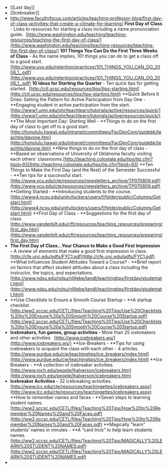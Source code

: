 - [[Last day]]
- [[Icebreaker]]
- http://www.facultyfocus.com/articles/teaching-professor-blog/first-day-of-class-activities-that-create-a-climate-for-learning/
  **First Day of Class** - Links to resources for starting a class including a name pronunciation guide.  [http://www.washington.edu/teaching/teaching-resources/teaching-the-first-day-of-class/](http://www.washington.edu/teaching/teaching-resources/teaching-the-first-day-of-class/)
  **101 Things You Can Do the First Three Weeks of Class** - As the name implies, 101 things you can do to get a class off to a good start. [http://www.uvu.edu/retention/practices/101_THINGS_YOU_CAN_DO_2006_1_.pdf](http://www.uvu.edu/retention/practices/101_THINGS_YOU_CAN_DO_2006_1_.pdf)
  **10 Ideas for Starting the Quarter** - Ten quick tips for getting started.  [http://ctl.ucsc.edu/resources/tips/tips-starting.html](http://ctl.ucsc.edu/resources/tips/tips-starting.html)
  **Quick Before It Dries: Setting the Pattern for Active Participation from Day One - **Engaging student in active participation from the start. [http://www1.umn.edu/ohr/teachlearn/tutorials/active/resources/quick/](http://www1.umn.edu/ohr/teachlearn/tutorials/active/resources/quick/)
  **The Most Important Day: Starting Well - **Things to do on the first day of class to get off to a good start. [http://honolulu.hawaii.edu/intranet/committees/FacDevCom/guidebk/teachtip/dayone.htm](http://honolulu.hawaii.edu/intranet/committees/FacDevCom/guidebk/teachtip/dayone.htm)
  **Nine things to do on the first day of class -  **Based on observations of University of Oklahoma faculty visiting each others' classrooms.[http://teaching.colostate.edu/tips/tip.cfm?tipid=93](http://teaching.colostate.edu/tips/tip.cfm?tipid=93)
  **Ten Things to Make the First Day (and the Rest) of the Semester Successful - **Ten tips for a successful start. [http://www.vcu.edu/cte/resources/newsletters_archive/TP070809.pdf](http://www.vcu.edu/cte/resources/newsletters_archive/TP070809.pdf)
  **Getting Started - **Introducing students to the course.   [http://www4.ncsu.edu/unity/lockers/users/f/felder/public/Columns/Getstart.html](http://www4.ncsu.edu/unity/lockers/users/f/felder/public/Columns/Getstart.html)
  **First Day of Class - **Suggestions for the first day of class.  [http://www.vanderbilt.edu/cft/resources/teaching_resources/preparing/first_day.htm](http://www.vanderbilt.edu/cft/resources/teaching_resources/preparing/first_day.htm)
- **The First Day of Class…Your Chance to Make a Good First Impression -** A review of elements that make a good first impression in class. [http://cfe.unc.edu/pdfs/FYC1.pdf](http://cfe.unc.edu/pdfs/FYC1.pdf)
  **What Influences Student Attitudes Toward a Course? - **Brief report on factors that affect student attitudes about a class including the instructor, the topics, and expectations.  [http://www.ndsu.edu/ndsu/nlillebe/tandl/teachingtips/firstday/studentatt.html](http://www.ndsu.edu/ndsu/nlillebe/tandl/teachingtips/firstday/studentatt.html)
- **Use Checklists to Ensure a Smooth Course Startup – **A startup checklist. [http://ww2.sccsc.edu/CETL/files/Teaching%20Tips/Use%20Checklists%20to%20Ensure%20a%20Smooth%20Course%20Startup.pdf](http://ww2.sccsc.edu/CETL/files/Teaching%20Tips/Use%20Checklists%20to%20Ensure%20a%20Smooth%20Course%20Startup.pdf)
- **Icebreakers, fun games, group activities -** More than 25 icebreakers and other activities.  [http://www.icebreakers.ws/](http://www.icebreakers.ws/)
  **Ice-Breakers - **Tips for using icebreakers to acquaint the class with each other - 4 articles.  [http://www.purdue.edu/cie/teachingtips/ice_breakers/index.html](http://www.purdue.edu/cie/teachingtips/ice_breakers/index.html)
  **Ice Breakers - **A collection of icebreaker activities.  [http://www.roch.edu/people/lhalverson/icebreakers.htm](http://www.roch.edu/people/lhalverson/icebreakers.htm)
- **Icebreaker Activities -** 32 icebreaking activities.  [http://www.lcc.edu/cte/resources/teachingettes/icebreakers.aspx](http://www.lcc.edu/cte/resources/teachingettes/icebreakers.aspx)
  **How to remember names and faces - **Seven steps to learning student names. [http://ww2.sccsc.edu/CETL/files/Teaching%20Tips/How%20to%20Remember%20Names%20and%20Faces.pdf](http://ww2.sccsc.edu/CETL/files/Teaching%20Tips/How%20to%20Remember%20Names%20and%20Faces.pdf)
  **Magically "learn" students’ names in minutes - **A “card trick” to help learn students names. [http://ww2.sccsc.edu/CETL/files/Teaching%20Tips/MAGICALLY%20LEARN%20STUDENT%20NAMES.pdf](http://ww2.sccsc.edu/CETL/files/Teaching%20Tips/MAGICALLY%20LEARN%20STUDENT%20NAMES.pdf)
-